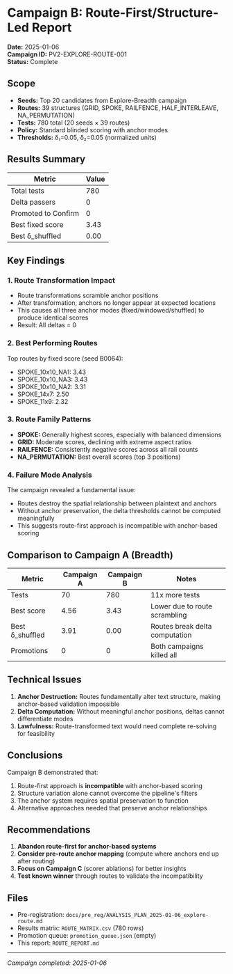# Campaign B: Route-First/Structure-Led Report

**Date:** 2025-01-06  
**Campaign ID:** PV2-EXPLORE-ROUTE-001  
**Status:** Complete

## Scope

- **Seeds:** Top 20 candidates from Explore-Breadth campaign
- **Routes:** 39 structures (GRID, SPOKE, RAILFENCE, HALF_INTERLEAVE, NA_PERMUTATION)
- **Tests:** 780 total (20 seeds × 39 routes)
- **Policy:** Standard blinded scoring with anchor modes
- **Thresholds:** δ₁=0.05, δ₂=0.05 (normalized units)

## Results Summary

| Metric | Value |
|--------|-------|
| Total tests | 780 |
| Delta passers | 0 |
| Promoted to Confirm | 0 |
| Best fixed score | 3.43 |
| Best δ_shuffled | 0.00 |

## Key Findings

### 1. Route Transformation Impact
- Route transformations scramble anchor positions
- After transformation, anchors no longer appear at expected locations
- This causes all three anchor modes (fixed/windowed/shuffled) to produce identical scores
- Result: All deltas = 0

### 2. Best Performing Routes
Top routes by fixed score (seed B0064):
- SPOKE_10x10_NA1: 3.43
- SPOKE_10x10_NA3: 3.43  
- SPOKE_10x10_NA2: 3.31
- SPOKE_14x7: 2.50
- SPOKE_11x9: 2.32

### 3. Route Family Patterns
- **SPOKE:** Generally highest scores, especially with balanced dimensions
- **GRID:** Moderate scores, declining with extreme aspect ratios
- **RAILFENCE:** Consistently negative scores across all rail counts
- **NA_PERMUTATION:** Best overall scores (top 3 positions)

### 4. Failure Mode Analysis
The campaign revealed a fundamental issue:
- Routes destroy the spatial relationship between plaintext and anchors
- Without anchor preservation, the delta thresholds cannot be computed meaningfully
- This suggests route-first approach is incompatible with anchor-based scoring

## Comparison to Campaign A (Breadth)

| Metric | Campaign A | Campaign B | Notes |
|--------|------------|------------|-------|
| Tests | 70 | 780 | 11x more tests |
| Best score | 4.56 | 3.43 | Lower due to route scrambling |
| Best δ_shuffled | 3.91 | 0.00 | Routes break delta computation |
| Promotions | 0 | 0 | Both campaigns killed all |

## Technical Issues

1. **Anchor Destruction:** Routes fundamentally alter text structure, making anchor-based validation impossible
2. **Delta Computation:** Without meaningful anchor positions, deltas cannot differentiate modes
3. **Lawfulness:** Route-transformed text would need complete re-solving for feasibility

## Conclusions

Campaign B demonstrated that:
1. Route-first approach is **incompatible** with anchor-based scoring
2. Structure variation alone cannot overcome the pipeline's filters
3. The anchor system requires spatial preservation to function
4. Alternative approaches needed that preserve anchor relationships

## Recommendations

1. **Abandon route-first for anchor-based systems**
2. **Consider pre-route anchor mapping** (compute where anchors end up after routing)
3. **Focus on Campaign C** (scorer ablations) for better insights
4. **Test known winner** through routes to validate the incompatibility

## Files

- Pre-registration: `docs/pre_reg/ANALYSIS_PLAN_2025-01-06_explore-route.md`
- Results matrix: `ROUTE_MATRIX.csv` (780 rows)
- Promotion queue: `promotion_queue.json` (empty)
- This report: `ROUTE_REPORT.md`

---
*Campaign completed: 2025-01-06*